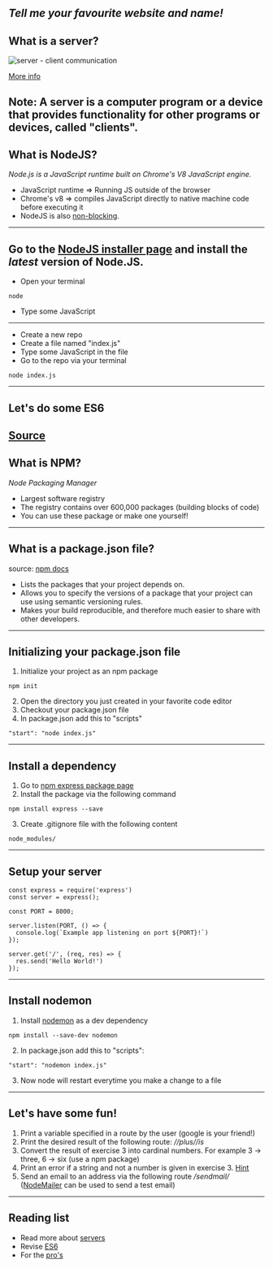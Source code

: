 _Tell me your favourite website and name!_
---
## What is a server?
![server - client communication](http://computernetworkingsimplified.in/wp-content/uploads/clientserver.jpg)

[More info](https://www.lifewire.com/servers-in-computer-networking-817380)

Note:
A server is a computer program or a device that provides functionality for other programs or devices, called "clients".
---
## What is NodeJS?
_Node.js is a JavaScript runtime built on Chrome's V8 JavaScript engine._

- JavaScript runtime => Running JS outside of the browser
- Chrome's v8 => compiles JavaScript directly to native machine code before executing it
- NodeJS is also [non-blocking](https://nodejs.org/en/docs/guides/blocking-vs-non-blocking/).
---
Go to the [NodeJS installer page](https://nodejs.org/en/download/current/) and install the *latest* version of Node.JS.
---
- Open your terminal
```
node
```
- Type some JavaScript
---
- Create a new repo
- Create a file named "index.js"
- Type some JavaScript in the file
- Go to the repo via your terminal
```
node index.js
```
---
## Let's do some ES6
[Source](https://medium.freecodecamp.org/want-to-learn-es6-take-this-free-23-part-course-and-become-a-javascript-ninja-55002db1ff74)
---
## What is NPM?
_Node Packaging Manager_
- Largest software registry
- The registry contains over 600,000 packages (building blocks of code)
- You can use these package or make one yourself!
---
## What is a package.json file?
source: [npm docs](https://docs.npmjs.com/getting-started/using-a-package.json)
- Lists the packages that your project depends on.
- Allows you to specify the versions of a package that your project can use using semantic versioning rules.
- Makes your build reproducible, and therefore much easier to share with other developers.
---
## Initializing your package.json file
1. Initialize your project as an npm package
```
npm init
```
2. Open the directory you just created in your favorite code editor
3. Checkout your package.json file
4. In package.json add this to "scripts"
```
"start": "node index.js"
```
---
## Install a dependency
1. Go to [npm express package page](https://www.npmjs.com/package/express)
2. Install the package via the following command
```
npm install express --save
```
3. Create .gitignore file with the following content
```
node_modules/
```
---
## Setup your server
```
const express = require('express')
const server = express();

const PORT = 8000;

server.listen(PORT, () => {
  console.log(`Example app listening on port ${PORT}!`)
});

server.get('/', (req, res) => {
  res.send('Hello World!')
});
```
---
## Install nodemon
1. Install [nodemon](https://www.npmjs.com/package/nodemon) as a dev dependency
```
npm install --save-dev nodemon
```
2. In package.json add this to "scripts":
```
"start": "nodemon index.js"
```
3. Now node will restart everytime you make a change to a file
---
## Let's have some fun!
1. Print a variable specified in a route by the user (google is your friend!)
2. Print the desired result of the following route: _/<number>/plus/<number>/is_
3. Convert the result of exercise 3 into cardinal numbers. For example 3 -> three, 6 -> six (use a npm package)
4. Print an error if a string and not a number is given in exercise 3. [Hint](https://stackoverflow.com/questions/10563644/how-to-specify-http-error-code)
5. Send an email to an address via the following route _/sendmail/<to>_ ([NodeMailer](https://www.npmjs.com/package/nodemailer) can be used to send a test email)
---
## Reading list
- Read more about [servers](http://ptgmedia.pearsoncmg.com/images/0130225347/samplechapter/0130225347.pdf)
- Revise [ES6]( https://medium.freecodecamp.org/want-to-learn-es6-take-this-free-23-part-course-and-become-a-javascript-ninja-55002db1ff74)
- For the [pro's](https://github.com/getify/You-Dont-Know-JS)
